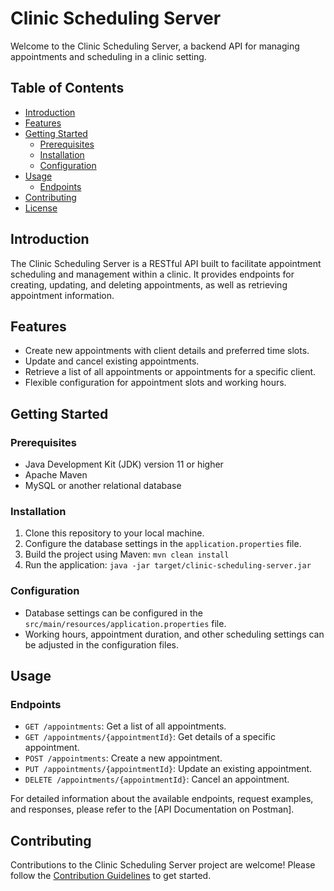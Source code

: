 # Clinic Scheduling Server

Welcome to the Clinic Scheduling Server, a backend API for managing appointments and scheduling in a clinic setting.

## Table of Contents

- [Introduction](#introduction)
- [Features](#features)
- [Getting Started](#getting-started)
  - [Prerequisites](#prerequisites)
  - [Installation](#installation)
  - [Configuration](#configuration)
- [Usage](#usage)
  - [Endpoints](#endpoints)
- [Contributing](#contributing)
- [License](#license)

## Introduction

The Clinic Scheduling Server is a RESTful API built to facilitate appointment scheduling and management within a clinic. It provides endpoints for creating, updating, and deleting appointments, as well as retrieving appointment information.

## Features

- Create new appointments with client details and preferred time slots.
- Update and cancel existing appointments.
- Retrieve a list of all appointments or appointments for a specific client.
- Flexible configuration for appointment slots and working hours.

## Getting Started

### Prerequisites

- Java Development Kit (JDK) version 11 or higher
- Apache Maven
- MySQL or another relational database

### Installation

1. Clone this repository to your local machine.
2. Configure the database settings in the `application.properties` file.
3. Build the project using Maven: `mvn clean install`
4. Run the application: `java -jar target/clinic-scheduling-server.jar`

### Configuration

- Database settings can be configured in the `src/main/resources/application.properties` file.
- Working hours, appointment duration, and other scheduling settings can be adjusted in the configuration files.

## Usage

### Endpoints

- `GET /appointments`: Get a list of all appointments.
- `GET /appointments/{appointmentId}`: Get details of a specific appointment.
- `POST /appointments`: Create a new appointment.
- `PUT /appointments/{appointmentId}`: Update an existing appointment.
- `DELETE /appointments/{appointmentId}`: Cancel an appointment.

For detailed information about the available endpoints, request examples, and responses, please refer to the [API Documentation on Postman].

## Contributing

Contributions to the Clinic Scheduling Server project are welcome! Please follow the [Contribution Guidelines](CONTRIBUTING.md) to get started.

